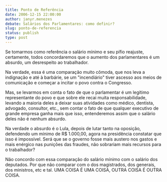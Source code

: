 ```yaml
---
title: Ponto de Referência
date: 2006-12-15 22:00:00
author: janyr.menezes
debate: Salários dos Parlamentares: como definir?
slug: ponto-de-referencia
status: publish 
type: post
---
```


Se tomarmos como referência o salário mínimo e seu pífio reajuste, certamente, todos concordaremos que o aumento dos parlamentares é um absurdo, um desrespeito ao trabalhador.   

 Na verdade, essa é uma comparação muito cômoda, que nos leva a indignação e até à barbárie, se um "incendiário" tiver ascesso aos meios de comunicação e começar a incitar o povo contra o Congresso.   

 Mas, se levarmos em conta o fato de que o parlamentar é um legítimo representante do povo e que sobre ele recai muita responsabilidade, levando a maioria deles a deixar suas atividades como médico, dentista, advogado, consultor, etc., sem contar o fato de que qualquer executivo de grande empresa ganha mais que isso, entenderemos assim que o salário deles não é nenhum absurdo.  

 Na verdade o absurdo é o Lula, depois de lutar tanto na oposição, defendendo um mínimo de R$ 1.000,00, agora na presidência constatar que isso é impossível. Será que se o governo fosse mais austero nos gastos e mais enérgico nas punições das fraudes, não sobrariam mais recursos para o trabalhador?   

 Não concordo com essa comparação do salário mínimo com o salário dos deputados. Por que não comparar com o dos magistrados, dos generais, dos ministros, etc e tal. UMA COISA É UMA COISA, OUTRA COISA É OUTRA COISA.
